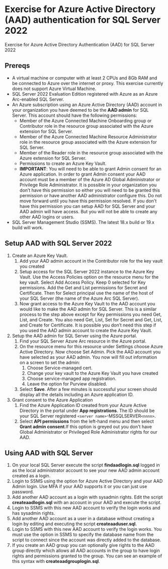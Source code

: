 # Exercise for Azure Active Directory (AAD) authentication for SQL Server 2022

Exercise for Azure Active Directory Authentication (AAD) for SQL Server 2022

## Prereqs

- A virtual machine or computer with at least 2 CPUs and 8Gb RAM and be connected to Azure over the internet or proxy. This exercise currently does not support Azure Virtual Machine.
- SQL Server 2022 Evaluation Edition registered with Azure as an Azure Arc-enabled SQL Server.
- An Azure subscription using an Azure Active Directory (AAD) account in your organization you have deemed to be the **AAD admin** for SQL Server. This account should have the following permissions:
    - Member of the Azure Connected Machine Onboarding group or Contributor role in the resource group associated with the Azure extension for SQL Server.
    - Member of the Azure Connected Machine Resource Administrator role in the resource group associated with the Azure extension for SQL Server.
    - Member of the Reader role in the resource group associated with the Azure extension for SQL Server.
    - Permissions to create an Azure Key Vault.
    - **IMPORTANT**: You will need to be able to grant Admin consent for an Azure application. In order to grant Admin consent your AAD account must be a member of the Azure AD Global Administrator or Privilege Role Administrator. It is possible in your organization you don’t have this permission so either you will need to be granted this permission or have another AAD administrator configure this. Do not move forward until you have this permission resolved. If you don't have this permission you can setup AAD for SQL Server and your AAD admin will have access. But you will not be able to create any other AAD logins or users.
- SQL Server Management Studio (SSMS). The latest 18.x build or 19.x build will work.

## Setup AAD with SQL Server 2022

1. Create an Azure Key Vault.
    1. Add your AAD admin account in the Contributor role for the key vault you created
    1. Setup access for the SQL Server 2022 instance to the Azure Key Vault. Use the Access Policies option on the resource menu for the key vault. Select Add Access Policy. Keep 0 selected for Key permissions. Add the Get and List permissions for Secret and Certificate. Then for Select principal use the name of the host of your SQL Server (the name of the Azure Arc SQL Server).
    1. Now grant access to the Azure Key Vault to the AAD account you would like to make the AAD admin for SQL Server. This is a similar process to the step above except for Key permissions you need Get, List, and Create. You also need Get, List, Set for Secret and Get, List, and Create for Certificate. It is possible you don’t need this step if you used the AAD admin account to create the Azure Key Vault.
1. Setup the AAD admin for SQL Server using the Azure portal.
    1. Find your SQL Server Azure Arc resource in the Azure portal.
    1. On the resource menu for this resource under Settings choose Azure Active Directory. Now choose Set Admin. Pick the AAD account you have selected as your AAD admin. You now will fill out information on a screen to set the admin:
        1. Choose Service-managed cert.
        1. Change your key vault to the Azure Key Vault you have created
        1. Choose service-managed app registration.
        1. Leave the option for Purview disabled.
    1. Select **Save**. After a few minutes is successful your screen should display all the details including an Azure application ID.
1.  Grant consent to the Azure Application
    1. Find the Azure Application ID created from your Azure Active Directory in the portal under **App registrations**. The ID should be your SQL Server registered `<server name>`-MSSQLSERVER`<nnnn>`.
    1. Select **API permissions** from the left-hand menu and then select **Grant admin consent**.If this option is greyed out you don't have Global Administrator or Privileged Role Administrator rights for our AAD.

## Using AAD with SQL Server

1. On your local SQL Server execute the script **findaadlogin.sql** logged in as the local administrator account to see your new AAD admin account created as a login.
1. Login to SSMS using the option for Azure Active Directory and your AAD Admin login. Use MFA if your AAD supports it or you can just use password.
1. Add another AAD account as a login with sysadmin rights. Edit the script **createaadlogin.sql** with an account in your AAD and execute the script.
1. Login to SSMS with this new AAD account to verify the login works and has sysadmin rights.
1. Add another AAD account as a user in a database without creating a login by editing and executing the script **createaaduser.sql**.
1. Login to SSMS with this new AAD account to verify the login works. You must use the option in SSMS to specify the database name from the script to connect since the account was directly added to the database.
1. If you create an AAD group you can optionally give rights to the AAD group directly which allows all AAD accounts in the group to have login rights and permissions granted to the group. You can see an example of this syntax with **createaadgrouplogin.sql**.